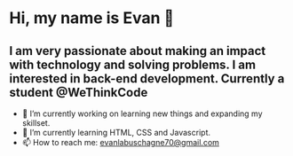 # Hi, my name is Evan 👋
## I am very passionate about making an impact with technology and solving problems. I am interested in back-end development. Currently a student @WeThinkCode

- 🔭 I’m currently working on learning new things and expanding my skillset.
- 🌱 I’m currently learning HTML, CSS and Javascript.
- 📫 How to reach me: evanlabuschagne70@gmail.com 

<!--
**Evanlab02/Evanlab02** is a ✨ _special_ ✨ repository because its `README.md` (this file) appears on your GitHub profile.

Here are some ideas to get you started:



- 👯 I’m looking to collaborate on ...
- 🤔 I’m looking for help with ...
- 💬 Ask me about 
- 😄 Pronouns: ...
- ⚡ Fun fact: ...
-->
